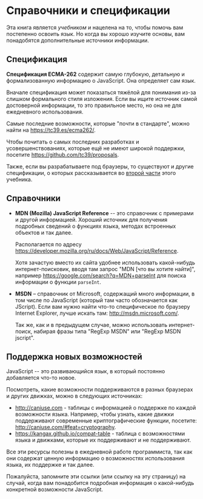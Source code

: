 
# Справочники и спецификации

Эта книга является *учебником* и нацелена на то, чтобы помочь вам постепенно освоить язык. Но когда вы хорошо изучите основы, вам понадобятся дополнительные источники информации.


## Спецификация

**Спецификация ECMA-262** содержит самую глубокую, детальную и формализованную информацию о JavaScript. Она определяет сам язык.

Вначале спецификация может показаться тяжёлой для понимания из-за слишком формального стиля изложения. Если вы ищите источник самой достоверной информации, то это правильное место, но она не для ежедневного использования.

Самые последние возможности, которые "почти в стандарте", можно найти на <https://tc39.es/ecma262/>.

Чтобы почитать о самых последних разработках и усовершенствованиях, которые ещё не имеют широкой поддержки, посетите <https://github.com/tc39/proposals>.

Также, если вы разрабатываете под браузеры, то существуют и другие спецификации, о которых рассказывается во [второй части](info:browser-environment) этого учебника.

## Справочники

- **MDN (Mozilla) JavaScript Reference** -- это справочник с примерами и другой информацией. Хороший источник для получения подробных сведений о функциях языка, методах встроенных объектов и так далее.

    Располагается по адресу <https://developer.mozilla.org/ru/docs/Web/JavaScript/Reference>.

    Хотя зачастую вместо их сайта удобнее использовать какой-нибудь интернет-поисковик, вводя там запрос "MDN [что вы хотите найти]", например <https://google.com/search?q=MDN+parseInt> для поиска информации о функции `parseInt`.


- **MSDN** – справочник от Microsoft, содержащий много информации, в том числе по JavaScript (который там часто обозначается как JScript). Если вам нужно найти что-то специфическое по браузеру Internet Explorer, лучше искать там: <http://msdn.microsoft.com/>.

    Так же, как и в предыдущем случае, можно использовать интернет-поиск, набирая фразы типа "RegExp MSDN" или "RegExp MSDN jscript".

## Поддержка новых возможностей

JavaScript -- это развивающийся язык, в который постоянно добавляется что-то новое.

Посмотреть, какие возможности поддерживаются в разных браузерах и других движках, можно в следующих источниках:

- <http://caniuse.com> - таблицы с информацией о поддержке по каждой возможности языка. Например, чтобы узнать, какие движки поддерживают современные криптографические функции, посетите: <http://caniuse.com/#feat=cryptography>.
- <https://kangax.github.io/compat-table> - таблица с возможностями языка и движками, которые их поддерживают и не поддерживают.

Все эти ресурсы полезны в ежедневной работе программиста, так как они содержат ценную информацию о возможностях использования языка, их поддержке и так далее.

Пожалуйста, запомните эти ссылки (или ссылку на эту страницу) на случай, когда вам понадобится подробная информация о какой-нибудь конкретной возможности JavaScript.
